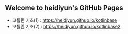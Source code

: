 ## Welcome to heidiyun's GitHub Pages
- 코틀린 기초(1) : <https://heidiyun.github.io/kotlinbase>
- 코틀린 기초(2) : <https://heidiyun.github.io/kotlinbase2>
